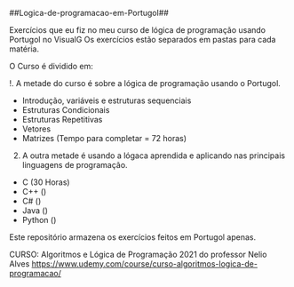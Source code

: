 ##Logica-de-programacao-em-Portugol##

Exercícios que eu fiz no meu curso de lógica de programação usando Portugol no VisualG
Os exercícios estão separados em pastas para cada matéria.

O Curso é dividido em:

!. A metade do curso é sobre a lógica de programação usando o Portugol.
 - Introdução, variáveis e estruturas sequenciais
 - Estruturas Condicionais
 - Estruturas Repetitivas
 - Vetores
 - Matrizes
 (Tempo para completar = 72 horas)
 
2. A outra metade é usando a lógaca aprendida e aplicando nas principais linguagens de programação.
 
 - C  (30 Horas)
 - C++  ()
 - C#  ()
 - Java  ()
 - Python  ()

Este repositório armazena os exercícios feitos em Portugol apenas.

CURSO: Algoritmos e Lógica de Programação 2021 do professor Nelio Alves https://www.udemy.com/course/curso-algoritmos-logica-de-programacao/

